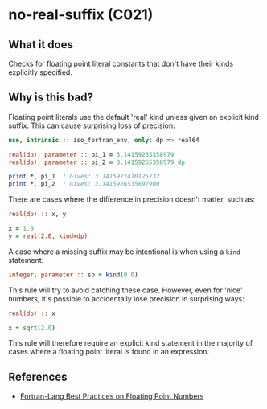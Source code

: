 # no-real-suffix (C021)
## What it does
Checks for floating point literal constants that don't have their kinds
explicitly specified.

## Why is this bad?
Floating point literals use the default 'real' kind unless given an explicit
kind suffix. This can cause surprising loss of precision:

```f90
use, intrinsic :: iso_fortran_env, only: dp => real64

real(dp), parameter :: pi_1 = 3.14159265358979
real(dp), parameter :: pi_2 = 3.14159265358979_dp

print *, pi_1  ! Gives: 3.1415927410125732
print *, pi_2  ! Gives: 3.1415926535897900
```

There are cases where the difference in precision doesn't matter, such
as:

```f90
real(dp) :: x, y

x = 1.0
y = real(2.0, kind=dp)
```

A case where a missing suffix may be intentional is when using a `kind`
statement:

```f90
integer, parameter :: sp = kind(0.0)
```

This rule will try to avoid catching these case. However, even for 'nice'
numbers, it's possible to accidentally lose precision in surprising ways:

```f90
real(dp) :: x

x = sqrt(2.0)
```

This rule will therefore require an explicit kind statement in the majority
of cases where a floating point literal is found in an expression.

## References
- [Fortran-Lang Best Practices on Floating Point Numbers](https://fortran-lang.org/learn/best_practices/floating_point/)
